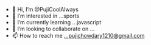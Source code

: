- 👋 Hi, I’m @PujiCoolAlways
- 👀 I’m interested in ...sports
- 🌱 I’m currently learning ...javascript
- 💞️ I’m looking to collaborate on ...
- 📫 How to reach me ...pujichowdary1210@gmail.com

<!---
PujiCoolAlways/PujiCoolAlways is a ✨ special ✨ repository because its `README.md` (this file) appears on your GitHub profile.
You can click the Preview link to take a look at your changes.
--->
